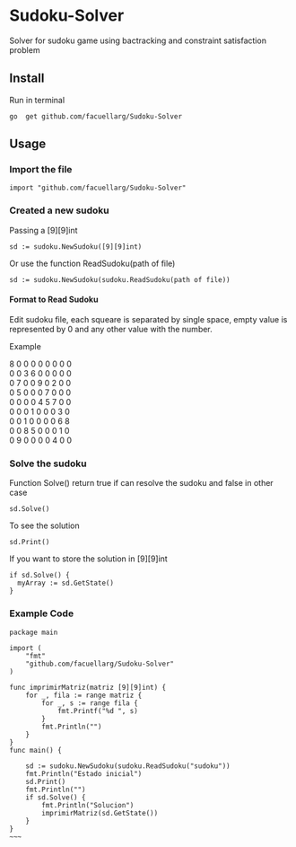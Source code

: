 # Sudoku-Solver
Solver for sudoku game using bactracking and constraint satisfaction problem



## Install 
Run in terminal
~~~
go  get github.com/facuellarg/Sudoku-Solver
~~~

## Usage

### Import  the file   
~~~
import "github.com/facuellarg/Sudoku-Solver"
~~~
### Created a new sudoku 
Passing a [9][9]int
~~~
sd := sudoku.NewSudoku([9][9]int)
~~~
Or use the function ReadSudoku(path of file)
~~~
sd := sudoku.NewSudoku(sudoku.ReadSudoku(path of file))
~~~
#### Format to Read Sudoku
Edit sudoku file, each squeare is separated by single space, empty value is represented by 0 and any other value with the number.

Example  

8 0 0 0 0 0 0 0 0  
0 0 3 6 0 0 0 0 0  
0 7 0 0 9 0 2 0 0  
0 5 0 0 0 7 0 0 0  
0 0 0 0 4 5 7 0 0  
0 0 0 1 0 0 0 3 0  
0 0 1 0 0 0 0 6 8  
0 0 8 5 0 0 0 1 0  
0 9 0 0 0 0 4 0 0  

### Solve the sudoku

Function Solve() return true if can resolve the sudoku and false in other case
~~~
sd.Solve()
~~~

To see the solution

~~~
sd.Print()
~~~

If you want to store the solution in [9][9]int
~~~
if sd.Solve() {
  myArray := sd.GetState()
}
~~~

### Example Code
~~~~
package main

import (
	"fmt"
	"github.com/facuellarg/Sudoku-Solver"
)

func imprimirMatriz(matriz [9][9]int) {
	for _, fila := range matriz {
		for _, s := range fila {
			fmt.Printf("%d ", s)
		}
		fmt.Println("")
	}
}
func main() {

	sd := sudoku.NewSudoku(sudoku.ReadSudoku("sudoku"))
	fmt.Println("Estado inicial")
	sd.Print()
	fmt.Println("")
	if sd.Solve() {
		fmt.Println("Solucion")
		imprimirMatriz(sd.GetState())
	}
}
~~~

